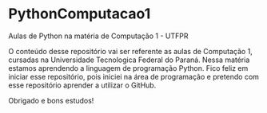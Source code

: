 # PythonComputacao1
Aulas de Python na matéria de Computação 1 - UTFPR

O conteúdo desse repositório vai ser referente as aulas de Computação 1, cursadas na Universidade Tecnologica Federal do Paraná. Nessa matéria estamos aprendendo a linguagem de programação Python.
Fico feliz em iniciar esse repositório, pois iniciei na área de programação e pretendo com esse repositório aprender a utilizar o GitHub.

Obrigado e bons estudos!

